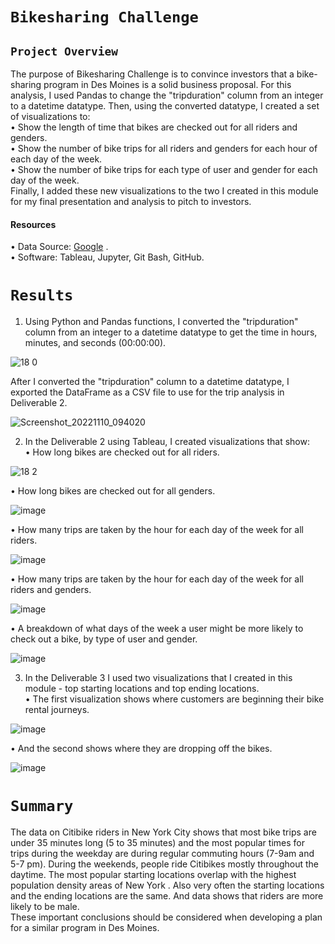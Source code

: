 # `Bikesharing Challenge`


 ## `Project Overview ` <br/>
The purpose of Bikesharing Challenge is  to convince investors that a bike-sharing program in Des Moines is a solid business proposal.
For this analysis, I used Pandas to change the "tripduration" column from an integer to a datetime datatype. Then, using the converted datatype, I created a set of visualizations to: <br/>
•	Show the length of time that bikes are checked out for all riders and genders. <br/>
•	Show the number of bike trips for all riders and genders for each hour of each day of the week. <br/>
•	Show the number of bike trips for each type of user and gender for each day of the week. <br/>
Finally, I added these new visualizations to the two I created in this module for my final presentation and analysis to pitch to investors. <br/>
#### Resources <br/>
•	Data Source: [Google]( Google) . <br/> 
•	Software: Tableau, Jupyter, Git Bash, GitHub. <br/>

# `Results`


1.	Using Python and Pandas functions, I converted the "tripduration" column from an integer to a datetime datatype to get the time in hours, minutes, and seconds (00:00:00). 


![18 0](https://user-images.githubusercontent.com/110998103/201121344-d6b34af1-ba29-481c-9691-bf4df62ec41c.png)

After I converted the "tripduration" column to a datetime datatype, I exported the DataFrame as a CSV file to use for the trip analysis in Deliverable 2.

![Screenshot_20221110_094020](https://user-images.githubusercontent.com/110998103/201121604-503c6772-b0be-41db-96fd-417ca12ff4e8.png)


2.	In the Deliverable 2 using Tableau, I  created visualizations that show: <br/>
•	How long bikes are checked out for all riders.

![18 2](https://user-images.githubusercontent.com/110998103/201143869-0772f914-b1a6-4845-91e7-ad49c7026ca3.png)


•	How long bikes are checked out for all genders.


![image](https://user-images.githubusercontent.com/110998103/201144129-d60cda83-0722-4803-bbfc-b630a0af589c.png)



•	How many trips are taken by the hour for each day of the week for all riders.


![image](https://user-images.githubusercontent.com/110998103/201371945-08bf137e-c1a0-4b2b-a13a-2d783f29c6e0.png)


• How many trips are taken by the hour for each day of the week for all riders and genders. <br/>


![image](https://user-images.githubusercontent.com/110998103/201374714-d8e69d5a-b4a2-4c0b-b51e-0143cff841fd.png)


•	A breakdown of what days of the week a user might be more likely to check out a bike, by type of user and gender. <br/>


![image](https://user-images.githubusercontent.com/110998103/201375513-1a1e8934-7c4f-410e-9f3e-68e5deb6dd3f.png)


3. In the Deliverable 3  I used two visualizations that I created in this module  -  top starting locations and  top ending locations. <br/>
• The first visualization shows where customers are beginning their bike rental journeys. 

![image](https://user-images.githubusercontent.com/110998103/201393675-d83044c7-3e84-4cdb-8a4e-2883e7174063.png)



• And the second shows where they are dropping off the bikes.

![image](https://user-images.githubusercontent.com/110998103/201393763-ef8c213f-32ff-419b-a7d9-7f7cdb5b9ee2.png)


# `Summary ` <br/>
The data on Citibike riders in New York City shows that most bike trips are under 35 minutes long (5 to 35 minutes) and the most popular times for trips during the weekday are during regular commuting hours (7-9am and 5-7 pm). During the weekends, people ride Citibikes mostly  throughout the daytime. The most popular starting locations overlap with the highest population density areas of New York . Also very often the starting locations and the ending locations are the same. And data shows that riders are more likely to be male. <br/>
These  important conclusions should be considered when developing a plan for a similar program in Des Moines.






